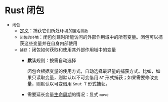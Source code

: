 # Rust 闭包

- ``闭包``
    - [定义](https://doc.rust-lang.org/book/ch13-01-closures.html)：捕获它们所处环境的``匿名函数``
    - ``闭包的环境``：闭包创建时所能访问的外部作用域中的所有变量。闭包可以捕获这些变量并在自身内部使用
    - ``捕获``：闭包如何获取和使用其外部作用域中的变量
        - **默认**规则：按需自动选择
        
            闭包会根据变量的使用方式，自动选择最轻量的捕获方式。比如，如果只读取变量，则默认以不可变借用 ``&T`` 形式捕获；如果需要修改变量，则默认以可变借用 ``&mut T`` 形式捕获。
        - 需要延长变量[生命周期](./rust-lifetime.md)的情况：显式 ``move``